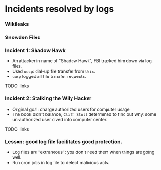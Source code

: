 # Incidents resolved by logs

### Wikileaks

### Snowden Files

### Incident 1: Shadow Hawk
* An attacker in name of "Shadow Hawk", FBI tracked him down via log files.
* Used `uucp`: dial-up file transfer from `Unix`.
* `uucp` logged all file transfer requests.

TODO: links

### Incident 2: Stalking the Wily Hacker

* Original goal: charge authorized users for computer usage
* The book didn't balance, `Cliff Stoll` determined to find out why: some un-authorized user dived into computer center.

TODO: links

### Lesson: good log file facilitates good protection.
* Log files are "extraneous": you don't need them when things are going well.
* Run cron jobs in log file to detect malicious acts.
